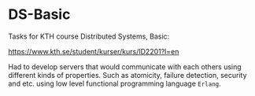 # DS-Basic

Tasks for KTH course Distributed Systems, Basic:

https://www.kth.se/student/kurser/kurs/ID2201?l=en
  
Had to develop servers that would communicate with each others using different kinds of properties. Such as atomicity, failure detection, security and etc. using low level functional programming language `Erlang`.
